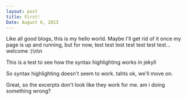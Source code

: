 ```yaml
---
layout: post
title: First!
Date: August 6, 2013
---
```

Like all good blogs, this is my hello world. Maybe I'll get rid of it once my page is up and running, but for now, test test test test test test test... welcome :)\n\n

This is a test to see how the syntax highlighting works in jekyll

So syntax highlighting doesn't seem to work. tahts ok, we'll move on.

Great, so the excerpts don't look like they work for me. am i doing something wrong?